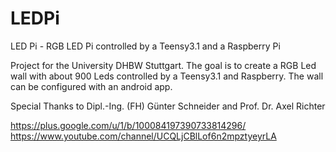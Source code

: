 LEDPi
=====

LED Pi - RGB LED Pi controlled by a Teensy3.1 and a Raspberry Pi

Project for the University DHBW Stuttgart. The goal is to create a RGB Led wall 
with about 900 Leds controlled by a Teensy3.1 and Raspberry. The wall can be
configured with an android app.

Special Thanks to Dipl.-Ing. (FH) Günter Schneider and 
Prof. Dr. Axel Richter

https://plus.google.com/u/1/b/100084197390733814296/
https://www.youtube.com/channel/UCQLjCBlLof6n2mpztyeyrLA
